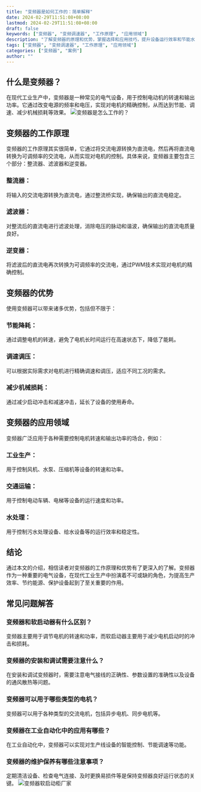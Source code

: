 ```yaml
---
title: "变频器是如何工作的：简单解释"
date: 2024-02-29T11:51:08+08:00
lastmod: 2024-02-29T11:51:08+08:00
draft: false
keywords: ["变频器", "变频调速器", "工作原理", "应用领域"]
description: "了解变频器的原理和优势，掌握选择和应用技巧，提升设备运行效率和节能水平。"
tags: ["变频器", "变频调速器", "工作原理", "应用领域"]
categories: ["变频器", "案例"]
author: ""
---
```

## 什么是变频器？
在现代工业生产中，变频器是一种常见的电气设备，用于控制电动机的转速和输出功率。它通过改变电源的频率和电压，实现对电机的精确控制，从而达到节能、调速、减少机械损耗等效果。
![变频器是怎么工作的？](https://www.lyskjd.com/wp-content/uploads/2023/12/33.jpg "变频器是怎么工作的？")
## 变频器的工作原理
变频器的工作原理其实很简单，它通过将交流电源转换为直流电，然后再将直流电转换为可调频率的交流电，从而实现对电机的控制。具体来说，变频器主要包含三个部分：整流器、滤波器和逆变器。

### 整流器：
将输入的交流电源转换为直流电，通过整流桥实现，确保输出的直流电稳定。
### 滤波器：
对整流后的直流电进行滤波处理，消除电压的脉动和谐波，确保输出的直流电质量良好。
### 逆变器：
将滤波后的直流电再次转换为可调频率的交流电，通过PWM技术实现对电机的精确控制。
## 变频器的优势
使用变频器可以带来诸多优势，包括但不限于：

### 节能降耗：
通过调整电机的转速，避免了电机长时间运行在高速状态下，降低了能耗。
### 调速调压：
可以根据实际需求对电机进行精确调速和调压，适应不同工况的需求。
### 减少机械损耗：
通过减少启动冲击和减速冲击，延长了设备的使用寿命。
## 变频器的应用领域
变频器广泛应用于各种需要控制电机转速和输出功率的场合，例如：

### 工业生产：
用于控制风机、水泵、压缩机等设备的转速和功率。
### 交通运输：
用于控制电动车辆、电梯等设备的运行速度和功率。
### 水处理：
用于控制污水处理设备、给水设备等的运行效率和稳定性。
## 结论
通过本文的介绍，相信读者对变频器的工作原理和优势有了更深入的了解。变频器作为一种重要的电气设备，在现代工业生产中扮演着不可或缺的角色，为提高生产效率、节约能源、保护设备起到了至关重要的作用。

## 常见问题解答
### 变频器和软启动器有什么区别？
变频器主要用于调节电机的转速和功率，而软启动器主要用于减少电机启动时的冲击和损耗。
### 变频器的安装和调试需要注意什么？
在安装和调试变频器时，需要注意电气接线的正确性、参数设置的准确性以及设备的通风散热等问题。
### 变频器可以用于哪些类型的电机？
变频器可以用于各种类型的交流电机，包括异步电机、同步电机等。
### 变频器在工业自动化中的应用有哪些？
在工业自动化中，变频器可以实现对生产线设备的智能控制、节能调速等功能。
### 变频器的维护保养有哪些注意事项？
定期清洁设备、检查电气连接、及时更换易损件等是保持变频器良好运行状态的关键。
![变频器软启动柜厂家](/images/01.jpg "变频器软启动柜厂家")
